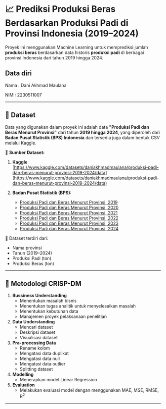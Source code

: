 # 📈 Prediksi Produksi Beras Berdasarkan Produksi Padi di Provinsi Indonesia (2019–2024)

Proyek ini menggunakan Machine Learning untuk memprediksi jumlah **produksi beras** berdasarkan data historis **produksi padi** di berbagai provinsi Indonesia dari tahun 2019 hingga 2024.

## Data diri
Nama : Dani Akhmad Maulana

NIM  : 2230511007

---

## 📂 Dataset

Data yang digunakan dalam proyek ini adalah data **"Produksi Padi dan Beras Menurut Provinsi"** dari tahun **2019 hingga 2024**, yang diperoleh dari **Badan Pusat Statistik (BPS) Indonesia** dan tersedia juga dalam bentuk CSV melalui Kaggle.

📌 **Sumber Dataset:**

1. **Kaggle**  
   [https://www.kaggle.com/datasets/daniakhmadmaulana/produksi-padi-dan-beras-menurut-provinsi-2019-2024/data](https://www.kaggle.com/datasets/daniakhmadmaulana/produksi-padi-dan-beras-menurut-provinsi-2019-2024/data)

2. **Badan Pusat Statistik (BPS):**
   - [Produksi Padi dan Beras Menurut Provinsi, 2019](https://www.bps.go.id/id/statistics-table/3/ZDNaak0yODBUVTlGYW5sa2REUkVUVVY1YVZkbmR6MDkjMyMwMDAw/produksi-padi-sup-1-sup-dan-beras-menurut-provinsi.html?year=2019)
   - [Produksi Padi dan Beras Menurut Provinsi, 2020](https://www.bps.go.id/id/statistics-table/3/ZDNaak0yODBUVTlGYW5sa2REUkVUVVY1YVZkbmR6MDkjMyMwMDAw/produksi-padi-sup-1-sup-dan-beras-menurut-provinsi.html?year=2020)
   - [Produksi Padi dan Beras Menurut Provinsi, 2021](https://www.bps.go.id/id/statistics-table/3/ZDNaak0yODBUVTlGYW5sa2REUkVUVVY1YVZkbmR6MDkjMyMwMDAw/produksi-padi-sup-1-sup-dan-beras-menurut-provinsi.html?year=2021)
   - [Produksi Padi dan Beras Menurut Provinsi, 2022](https://www.bps.go.id/id/statistics-table/3/ZDNaak0yODBUVTlGYW5sa2REUkVUVVY1YVZkbmR6MDkjMyMwMDAw/produksi-padi-sup-1-sup-dan-beras-menurut-provinsi.html?year=2022)
   - [Produksi Padi dan Beras Menurut Provinsi, 2023](https://www.bps.go.id/id/statistics-table/3/ZDNaak0yODBUVTlGYW5sa2REUkVUVVY1YVZkbmR6MDkjMyMwMDAw/produksi-padi-sup-1-sup-dan-beras-menurut-provinsi.html?year=2023)
   - [Produksi Padi dan Beras Menurut Provinsi, 2024](https://www.bps.go.id/id/statistics-table/3/ZDNaak0yODBUVTlGYW5sa2REUkVUVVY1YVZkbmR6MDkjMyMwMDAw/produksi-padi-sup-1-sup-dan-beras-menurut-provinsi.html?year=2024)

📄 Dataset terdiri dari:
- Nama provinsi
- Tahun (2019–2024)
- Produksi Padi (ton)
- Produksi Beras (ton)

---

## 🧠 Metodologi CRISP-DM
1. **Bussiness Understanding**
   - Menentukan masalah bisnis
   - Menentukan tugas analitik untuk menyelesaikan masalah
   - Menentukan kebutuhan data
   - Manajemen proyek pelaksanaan penelitian
2. **Data Understanding**
   - Mencari dataset
   - Deskripsi dataset
   - Visualisasi dataset
3. **Pra-processing Data**  
   - Rename kolom
   - Mengatasi data duplikat
   - Mengatasi data null
   - Mengatasi data outlier
   - Splitting dataset
4. **Modelling**  
   - Menerapkan model Linear Regression
5. **Evaluation**  
   - Melakukan evaluasi model dengan menggunakan MAE, MSE, RMSE, R<sup>2</sup>
   

---
